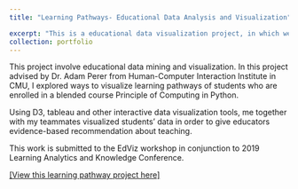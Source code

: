 ```yaml
---
title: "Learning Pathways- Educational Data Analysis and Visualization" 

excerpt: "This is a educational data visualization project, in which we explored different factors' contribution to their final learning outcome, and visualized students' learning pathways in order to give educators evidence-based suggestions."  
collection: portfolio  
---
```

This project involve educational data mining and visualization. In this project advised by Dr. Adam Perer from Human-Computer Interaction Institute in CMU, I explored ways to visualize learning pathways of students who are enrolled in a blended course Principle of Computing in Python. 
 
 Using D3, tableau and other interactive data visualization tools, me together with my teammates visualized students’ data in order to give educators evidence-based recommendation about teaching.   
 
 This work is submitted to the EdViz workshop in conjunction to 2019 Learning Analytics and Knowledge Conference.   
 
[[View this learning pathway project here]](https://metals-ids-18fall.github.io/student-pathway/)
  
  




